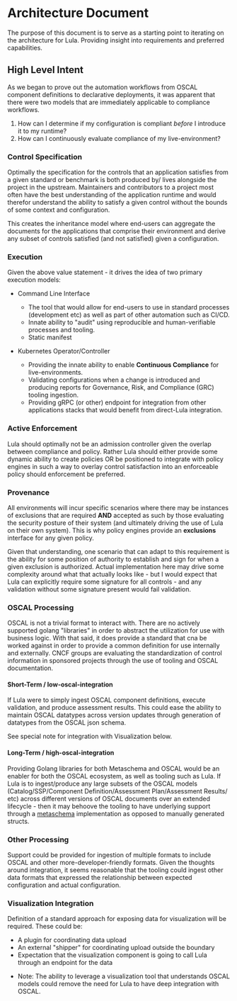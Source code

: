 # Architecture Document

The purpose of this document is to serve as a starting point to iterating on the architecture for Lula. Providing insight into requirements and preferred capabilities. 

## High Level Intent
As we began to prove out the automation workflows from OSCAL component definitions to declarative deployments, it was apparent that there were two models that are immediately applicable to compliance workflows. 

1. How can I determine if my configuration is compliant _before_ I introduce it to my runtime?
2. How can I continuously evaluate compliance of my live-environment?

### Control Specification

Optimally the specification for the controls that an application satisfies from a given standard or benchmark is both produced by/ lives alongside the project in the upstream. Maintainers and contributors to a project most often have the best understanding of the application runtime and would therefor understand the ability to satisfy a given control without the bounds of some context and configuration.

This creates the inheritance model where end-users can aggregate the documents for the applications that comprise their environment and derive any subset of controls satisfied (and not satisfied) given a configuration. 

### Execution

Given the above value statement - it drives the idea of two primary execution models:
- Command Line Interface
    - The tool that would allow for end-users to use in standard processes (development etc) as well as part of other automation such as CI/CD.
    - Innate ability to "audit" using reproducible and human-verifiable processes and tooling.
    - Static manifest 

- Kubernetes Operator/Controller
    - Providing the innate ability to enable **Continuous Compliance** for live-environments.
    - Validating configurations when a change is introduced and producing reports for Governance, Risk, and Compliance (GRC) tooling ingestion.
    - Providing gRPC (or other) endpoint for integration from other applications stacks that would benefit from direct-Lula integration.

### Active Enforcement

Lula should optimally not be an admission controller given the overlap between compliance and policy. Rather Lula should either provide some dynamic ability to create policies OR be positioned to integrate with policy engines in such a way to overlay control satisfaction into an enforceable policy should enforcement be preferred.

### Provenance

All environments will incur specific scenarios where there may be instances of exclusions that are required **AND** accepted as such by those evaluating the security posture of their system (and ultimately driving the use of Lula on their own system). This is why policy engines provide an **exclusions** interface for any given policy.

Given that understanding, one scenario that can adapt to this requirement is the ability for some position of authority to establish and sign for when a given exclusion is authorized. Actual implementation here may drive some complexity around what that actually looks like - but I would expect that Lula can explicitly require some signature for all controls - and any validation without some signature present would fail validation.

### OSCAL Processing

OSCAL is not a trivial format to interact with. There are no actively supported golang "libraries" in order to abstract the utilization for use with business logic. With that said, it does provide a standard that cna be worked against in order to provide a common definition for use internally and externally. CNCF groups are evaluating the standardization of control information in sponsored projects through the use of tooling and OSCAL documentation. 

#### Short-Term / low-oscal-integration

If Lula were to simply ingest OSCAL component definitions, execute validation, and produce assessment results. This could ease the ability to maintain OSCAL datatypes across version updates through generation of datatypes from the OSCAL json schema.

See special note for integration with Visualization below.

#### Long-Term / high-oscal-integration

Providing Golang libraries for both Metaschema and OSCAL would be an enabler for both the OSCAL ecosystem, as well as tooling such as Lula. If Lula is to ingest/produce any large subsets of the OSCAL models (Catalog/SSP/Component Definition/Assessment Plan/Assessment Results/ etc) across different versions of OSCAL documents over an extended lifecycle - then it may behoove the tooling to have underlying support through a [metaschema](https://pages.nist.gov/metaschema/specification/) implementation as opposed to manually generated structs.

### Other Processing

Support could be provided for ingestion of multiple formats to include OSCAL and other more-developer-friendly formats. Given the thoughts around integration, it seems reasonable that the tooling could ingest other data formats that expressed the relationship between expected configuration and actual configuration. 

### Visualization Integration

Definition of a standard approach for exposing data for visualization will be required. These could be:
- A plugin for coordinating data upload
- An external "shipper" for coordinating upload outside the boundary
- Expectation that the visualization component is going to call Lula through an endpoint for the data

* Note: The ability to leverage a visualization tool that understands OSCAL models could remove the need for Lula to have deep integration with OSCAL. 